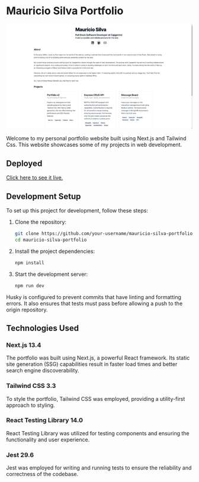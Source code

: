 # Mauricio Silva Portfolio

![Portfolio Preview](portfolio-preview.jpg)

Welcome to my personal portfolio website built using Next.js and Tailwind Css. This website showcases some of my projects in web development.

## Deployed

[Click here to see it live.](https://mauriciosilva.vercel.app/)

## Development Setup

To set up this project for development, follow these steps:

1. Clone the repository:

   ```bash
   git clone https://github.com/your-username/mauricio-silva-portfolio.git
   cd mauricio-silva-portfolio
   ```

2. Install the project dependencies:

   ```bash
   npm install
   ```

3. Start the development server:

   ```bash
   npm run dev
   ```

Husky is configured to prevent commits that have linting and formatting errors. It also ensures that tests must pass before allowing a push to the origin repository.

## Technologies Used

### Next.js 13.4

The portfolio was built using Next.js, a powerful React framework. Its static site generation (SSG) capabilities result in faster load times and better search engine discoverability.

### Tailwind CSS 3.3

To style the portfolio, Tailwind CSS was employed, providing a utility-first approach to styling.

### React Testing Library 14.0

React Testing Library was utilized for testing components and ensuring the functionality and user experience.

### Jest 29.6

Jest was employed for writing and running tests to ensure the reliability and correctness of the codebase.
